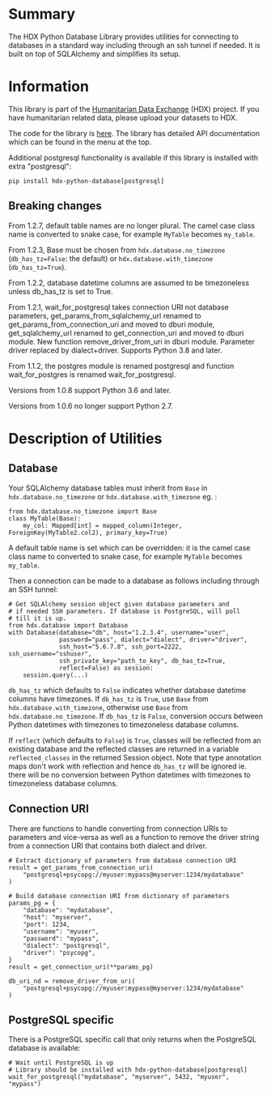 # Summary

The HDX Python Database Library provides utilities for connecting to databases in a standard way including
through an ssh tunnel if needed. It is built on top of SQLAlchemy and simplifies its setup.

# Information

This library is part of the [Humanitarian Data Exchange](https://data.humdata.org/) (HDX) project. If you have 
humanitarian related data, please upload your datasets to HDX.

The code for the library is [here](https://github.com/OCHA-DAP/hdx-python-database).
The library has detailed API documentation which can be found in the menu at the top. 

Additional postgresql functionality is available if this library is installed with extra "postgresql":

    pip install hdx-python-database[postgresql]

## Breaking changes

From 1.2.7, default table names are no longer plural. The camel case class name 
is converted to snake case, for example `MyTable` becomes `my_table`.

From 1.2.3, Base must be chosen from `hdx.database.no_timezone` 
(`db_has_tz=False`: the default) or `hdx.database.with_timezone` 
(`db_has_tz=True`).

From 1.2.2, database datetime columns are assumed to be timezoneless unless
db_has_tz is set to True.

From 1.2.1, wait_for_postgresql takes connection URI not database parameters, 
get_params_from_sqlalchemy_url renamed to get_params_from_connection_uri
and moved to dburi module, get_sqlalchemy_url renamed to get_connection_uri and 
moved to dburi module. New function remove_driver_from_uri in dburi module.
Parameter driver replaced by dialect+driver. Supports Python 3.8 and later.

From 1.1.2, the postgres module is renamed postgresql and function wait_for_postgres
is renamed wait_for_postgresql.

Versions from 1.0.8 support Python 3.6 and later.

Versions from 1.0.6 no longer support Python 2.7. 

# Description of Utilities

## Database

Your SQLAlchemy database tables must inherit from `Base` in
`hdx.database.no_timezone` or `hdx.database.with_timezone` eg. :

    from hdx.database.no_timezone import Base
    class MyTable(Base):
        my_col: Mapped[int] = mapped_column(Integer, ForeignKey(MyTable2.col2), primary_key=True)

A default table name is set which can be overridden: it is the camel case class 
name to converted to snake case, for example `MyTable` becomes `my_table`.

Then a connection can be made to a database as follows including through an SSH
tunnel:

    # Get SQLAlchemy session object given database parameters and
    # if needed SSH parameters. If database is PostgreSQL, will poll
    # till it is up.
    from hdx.database import Database
    with Database(database="db", host="1.2.3.4", username="user", 
                  password="pass", dialect="dialect", driver="driver", 
                  ssh_host="5.6.7.8", ssh_port=2222, ssh_username="sshuser", 
                  ssh_private_key="path_to_key", db_has_tz=True, 
                  reflect=False) as session:
        session.query(...)

`db_has_tz` which defaults to `False` indicates whether database datetime 
columns have timezones. If `db_has_tz` is `True`, use `Base` from 
`hdx.database.with_timezone`, otherwise use `Base` from 
`hdx.database.no_timezone`. If `db_has_tz` is `False`, conversion occurs 
between Python datetimes with timezones to timezoneless database columns.

If `reflect` (which defaults to `False`) is `True`, classes will be reflected 
from an existing database and the reflected classes are returned in a variable 
`reflected_classes` in the returned Session object. Note that type annotation 
maps don't work with reflection and hence `db_has_tz` will be ignored ie.
there will be no conversion between Python datetimes with timezones to 
timezoneless database columns.

## Connection URI

There are functions to handle converting from connection URIs to parameters and
vice-versa as well as a function to remove the driver string from a connection 
URI that contains both dialect and driver.

    # Extract dictionary of parameters from database connection URI
    result = get_params_from_connection_uri(
        "postgresql+psycopg://myuser:mypass@myserver:1234/mydatabase"
    )

    # Build database connection URI from dictionary of parameters
    params_pg = {
        "database": "mydatabase",
        "host": "myserver",
        "port": 1234,
        "username": "myuser",
        "password": "mypass",
        "dialect": "postgresql",
        "driver": "psycopg",
    }
    result = get_connection_uri(**params_pg)

    db_uri_nd = remove_driver_from_uri(
        "postgresql+psycopg://myuser:mypass@myserver:1234/mydatabase"
    )

## PostgreSQL specific

There is a PostgreSQL specific call that only returns when the PostgreSQL database
is available:

    # Wait until PostgreSQL is up
    # Library should be installed with hdx-python-database[postgresql]
    wait_for_postgresql("mydatabase", "myserver", 5432, "myuser", "mypass")

